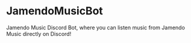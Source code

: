# JamendoMusicBot
Jamendo Music Discord Bot, where you can listen music from Jamendo Music directly on Discord!
